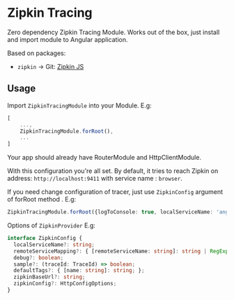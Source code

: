 # Zipkin Tracing

Zero dependency Zipkin Tracing Module. Works out of the box, just install 
and import module to Angular application.

Based on packages:
- `zipkin` -> Git: [Zipkin JS](https://github.com/openzipkin/zipkin-js)

## Usage

Import `ZipkinTracingModule` into your Module. E.g:
```ts
[
    ...,
    ZipkinTracingModule.forRoot(),
    ...
]
```

Your app should already have RouterModule and HttpClientModule.

With this configuration you're all set. 
By default, it tries to reach Zipkin on address: `http://localhost:9411` with service name : `browser`.

If you need change configuration of tracer, just use `ZipkinConfig` argument of forRoot method . E.g:
```ts
ZipkinTracingModule.forRoot({logToConsole: true, localServiceName: 'angular'})
```
Options of `ZipkinProvider` E.g:
```ts
interface ZipkinConfig {
  localServiceName?: string;
  remoteServiceMapping?: { [remoteServiceName: string]: string | RegExp; };
  debug?: boolean;
  sample?: (traceId: TraceId) => boolean;
  defaultTags?: { [name: string]: string; };
  zipkinBaseUrl?: string;
  zipkinConfig?: HttpConfigOptions;
}
```

